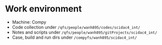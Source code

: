 
# Work environment

* Machine: Compy
* Code collection under `/qfs/people/wanh895/codes/scidac4_int/`
* Notes and scripts under `/qfs/people/wanh895/gitProjects/scidac4_int/`
* Case, build and run dirs under `/compyfs/wanh895/scidac4_int/`







